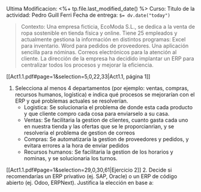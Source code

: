 Ultima Modificacion: <%+ tp.file.last_modified_date() %>
Curso:
Titulo de la actividad:
Pedro Guill Ferri
Fecha de entrega: `$= dv.date("today")`

> Contexto: Una empresa ficticia, EcoModa S.L., se dedica a la venta de ropa sostenible en tienda física y online. 
> Tiene 25 empleados y actualmente gestiona la información en distintos programas: 
>  Excel para inventario. 
> Word para pedidos de proveedores. 
> Una aplicación sencilla para nóminas. 
> Correos electrónicos para la atención al cliente. 
> La dirección de la empresa ha decidido implantar un ERP para centralizar todos los procesos y mejorar la eficiencia.

[[Act1.1.pdf#page=1&selection=5,0,22,33|Act1.1, página 1]]

1. Selecciona al menos 4 departamentos (por ejemplo: ventas, compras, recursos humanos, logística) e indica qué procesos se mejorarían con el ERP y qué problemas actuales se resolverían.
	-  Logistica:
			Se solucionaria el problema de donde esta cada producto y que cliente compro cada cosa para enviarselo a su casa.
	- Ventas:
			Se facilitaria la gestion de clientes, cuanto gasta cada uno en nuestra tienda y las ofertas que se le proporcianrian, y se resolveria el problema de gestion de correos 
	- Compras:
			Se automatizaria la gestion de proveedores y pedidos, y evitara errores a la hora de enviar pedidos
	- Recursos humanos:
			Se facilitaria la gestion de los horarios y nominas, y se solucionaria los turnos.


[[Act1.1.pdf#page=1&selection=29,0,30,61|Ejercicio 2]]
2. Decide si recomendarías un ERP privativo (ej. SAP, Oracle) o un ERP de código abierto (ej. Odoo, ERPNext). Justifica la elección en base a:
